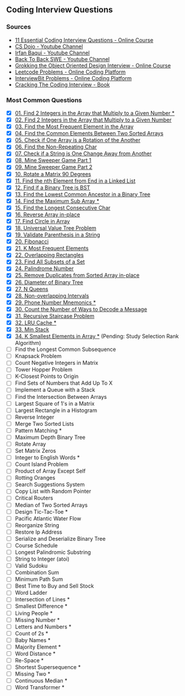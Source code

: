 ## Coding Interview Questions

### Sources
- [11 Essential Coding Interview Questions - Online Course](https://www.udemy.com/course/11-essential-coding-interview-questions/)
- [CS Dojo - Youtube Channel](https://www.youtube.com/channel/UCxX9wt5FWQUAAz4UrysqK9A/videos)
- [Irfan Baqui - Youtube Channel](https://www.youtube.com/channel/UCYvQTh9aUgPZmVH0wNHFa1A/videos)
- [Back To Back SWE - Youtube Channel](https://www.youtube.com/channel/UCmJz2DV1a3yfgrR7GqRtUUA/videos)
- [Grokking the Object Oriented Design Interview - Online Course](https://www.educative.io/courses/grokking-the-object-oriented-design-interview)
- [Leetcode Problems - Online Coding Platform](https://leetcode.com/problemset/all/?difficulty=Easy)
- [InterviewBit Problems - Online Coding Platform](https://www.interviewbit.com/practice/)
- [Cracking The Coding Interview - Book](https://www.amazon.com.br/dp/0984782850/)

### Most Common Questions
- [x] [01. Find 2 Integers in the Array that Multiply to a Given Number *](https://github.com/bzamith/CodingInterviewQuestions/blob/master/MostCommonQuestions/01.findIntegersMultiply.py)
- [x] [02. Find 2 Integers in the Array that Multiply to a Given Number](https://github.com/bzamith/CodingInterviewQuestions/blob/master/MostCommonQuestions/02.find3IntegersMultiply.py)
- [x] [03. Find the Most Frequent Element in the Array](https://github.com/bzamith/CodingInterviewQuestions/blob/master/MostCommonQuestions/03.mostFrequentElement.py)
- [x] [04. Find the Common Elements Between Two Sorted Arrays](https://github.com/bzamith/CodingInterviewQuestions/blob/master/MostCommonQuestions/04.commonElements.py)
- [x] [05. Check if One Array is a Rotation of the Another](https://github.com/bzamith/CodingInterviewQuestions/blob/master/MostCommonQuestions/05.isRotation.py)
- [x] [06. Find the Non-Repeating Char](https://github.com/bzamith/CodingInterviewQuestions/blob/master/MostCommonQuestions/06.nonRepeatingChar.py)
- [x] [07. Check if a String is One Change Away from Another](https://github.com/bzamith/CodingInterviewQuestions/blob/master/MostCommonQuestions/07.isOneAwayStrings.py)
- [x] [08. Mine Sweeper Game Part 1](https://github.com/bzamith/CodingInterviewQuestions/blob/master/MostCommonQuestions/08.mineSweeper.py)
- [x] [09. Mine Sweeper Game Part 2](https://github.com/bzamith/CodingInterviewQuestions/blob/master/MostCommonQuestions/09.clickMineSweeper.py)
- [x] [10. Rotate a Matrix 90 Degrees](https://github.com/bzamith/CodingInterviewQuestions/blob/master/MostCommonQuestions/10.rotateMatrix90.py)
- [x] [11. Find the nth Element from End in a Linked List](https://github.com/bzamith/CodingInterviewQuestions/blob/master/MostCommonQuestions/11.nthFromEndLinkedList.py)
- [x] [12. Find if a Binary Tree is BST](https://github.com/bzamith/CodingInterviewQuestions/blob/master/MostCommonQuestions/12.isBST.py)
- [x] [13. Find the Lowest Common Ancestor in a Binary Tree](https://github.com/bzamith/CodingInterviewQuestions/blob/master/MostCommonQuestions/13.lca.py)
- [x] [14. Find the Maximum Sub Array *](https://github.com/bzamith/CodingInterviewQuestions/blob/master/MostCommonQuestions/14.maxSumSubArray.py)
- [x] [15. Find the Longest Consecutive Char](https://github.com/bzamith/CodingInterviewQuestions/blob/master/MostCommonQuestions/15.longestConsecutiveChar.py)
- [x] [16. Reverse Array in-place](https://github.com/bzamith/CodingInterviewQuestions/blob/master/MostCommonQuestions/16.reverseArrayInPlace.py)
- [x] [17. Find Circle in Array](https://github.com/bzamith/CodingInterviewQuestions/blob/master/MostCommonQuestions/17.findCircleArray.py)
- [x] [18. Universal Value Tree Problem](https://github.com/bzamith/CodingInterviewQuestions/blob/master/MostCommonQuestions/18.universalValueTree.py)
- [x] [19. Validate Parenthesis in a String](https://github.com/bzamith/CodingInterviewQuestions/blob/master/MostCommonQuestions/19.validateParenthesis.py)
- [x] [20. Fibonacci](https://github.com/bzamith/CodingInterviewQuestions/blob/master/MostCommonQuestions/20.fibonacci.py)
- [x] [21. K Most Frequent Elements](https://github.com/bzamith/CodingInterviewQuestions/blob/master/MostCommonQuestions/21.kMostFrequentElements.py)
- [x] [22. Overlapping Rectangles](https://github.com/bzamith/CodingInterviewQuestions/blob/master/MostCommonQuestions/22.rectangleOverlap.py)
- [x] [23. Find All Subsets of a Set](https://github.com/bzamith/CodingInterviewQuestions/blob/master/MostCommonQuestions/23.subsetsOfSet.py)
- [x] [24. Palindrome Number](https://github.com/bzamith/CodingInterviewQuestions/blob/master/MostCommonQuestions/24.palindromeNumber.py)
- [x] [25. Remove Duplicates from Sorted Array in-place](https://github.com/bzamith/CodingInterviewQuestions/blob/master/MostCommonQuestions/25.removeDuplicates.py)
- [x] [26. Diameter of Binary Tree](https://github.com/bzamith/CodingInterviewQuestions/blob/master/MostCommonQuestions/26.diameterBinaryTree.py)
- [x] [27. N Queens](https://github.com/bzamith/CodingInterviewQuestions/blob/master/MostCommonQuestions/27.nQueens.py)
- [x] [28. Non-overlapping Intervals](https://github.com/bzamith/CodingInterviewQuestions/blob/master/MostCommonQuestions/28.intervalScheduling.py)
- [x] [29. Phone Number Mnemonics *](https://github.com/bzamith/CodingInterviewQuestions/blob/master/MostCommonQuestions/29.phoneNumberMnemonics.py)
- [x] [30. Count the Number of Ways to Decode a Message ](https://github.com/bzamith/CodingInterviewQuestions/blob/master/MostCommonQuestions/30.waysDecode.py)
- [x] [31. Recursive Staircase Problem](https://github.com/bzamith/CodingInterviewQuestions/blob/master/MostCommonQuestions/31.staircaseProblem.py)
- [x] [32. LRU Cache *](https://github.com/bzamith/CodingInterviewQuestions/blob/master/MostCommonQuestions/32.lruCache.py)
- [x] [33. Min Stack](https://github.com/bzamith/CodingInterviewQuestions/blob/master/MostCommonQuestions/33.minStack.py)
- [x] [34. K Smallest Elements in Array *](https://github.com/bzamith/CodingInterviewQuestions/blob/master/MostCommonQuestions/34.kSmallest.py) (Pending: Study Selection Rank Algorithm)
- [ ] Find the Longest Common Subsequence
- [ ] Knapsack Problem
- [ ] Count Negative Integers in Matrix
- [ ] Tower Hopper Problem
- [ ] K-Closest Points to Origin
- [ ] Find Sets of Numbers that Add Up To X
- [ ] Implement a Queue with a Stack
- [ ] Find the Intersection Between Arrays
- [ ] Largest Square of 1's in a Matrix
- [ ] Largest Rectangle in a Histogram
- [ ] Reverse Integer
- [ ] Merge Two Sorted Lists
- [ ] Pattern Matching *
- [ ] Maximum Depth Binary Tree
- [ ] Rotate Array
- [ ] Set Matrix Zeros
- [ ] Integer to English Words *
- [ ] Count Island Problem
- [ ] Product of Array Except Self
- [ ] Rotting Oranges
- [ ] Search Suggestions System
- [ ] Copy List with Random Pointer
- [ ] Critical Routers
- [ ] Median of Two Sorted Arrays
- [ ] Design Tic-Tac-Toe *
- [ ] Pacific Atlantic Water Flow
- [ ] Reorganize String
- [ ] Restore Ip Address
- [ ] Serialize and Deserialize Binary Tree
- [ ] Course Schedule
- [ ] Longest Palindromic Substring
- [ ] String to Integer (atoi)
- [ ] Valid Sudoku
- [ ] Combination Sum
- [ ] Minimum Path Sum
- [ ] Best Time to Buy and Sell Stock
- [ ] Word Ladder
- [ ] Intersection of Lines *
- [ ] Smallest Difference *
- [ ] Living People *
- [ ] Missing Number *
- [ ] Letters and Numbers *
- [ ] Count of 2s *
- [ ] Baby Names *
- [ ] Majority Element *
- [ ] Word Distance *
- [ ] Re-Space *
- [ ] Shortest Supersequence *
- [ ] Missing Two *
- [ ] Continuous Median *
- [ ] Word Transformer *
